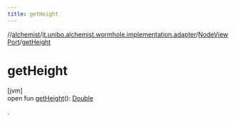 ```yaml
---
title: getHeight
---
```

//[alchemist](../../../index.html)/[it.unibo.alchemist.wormhole.implementation.adapter](../index.html)/[NodeViewPort](index.html)/[getHeight](get-height.html)



# getHeight



[jvm]\
open fun [getHeight](get-height.html)(): [Double](https://kotlinlang.org/api/latest/jvm/stdlib/kotlin/-double/index.html)



.




